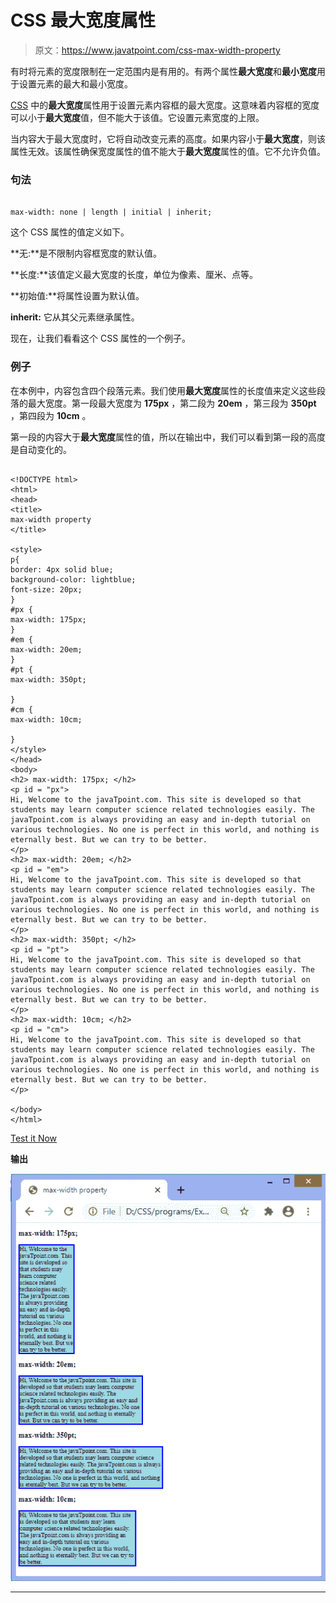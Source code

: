 # CSS 最大宽度属性

> 原文：<https://www.javatpoint.com/css-max-width-property>

有时将元素的宽度限制在一定范围内是有用的。有两个属性**最大宽度**和**最小宽度**用于设置元素的最大和最小宽度。

[CSS](https://www.javatpoint.com/css-tutorial) 中的**最大宽度**属性用于设置元素内容框的最大宽度。这意味着内容框的宽度可以小于**最大宽度**值，但不能大于该值。它设置元素宽度的上限。

当内容大于最大宽度时，它将自动改变元素的高度。如果内容小于**最大宽度**，则该属性无效。该属性确保宽度属性的值不能大于**最大宽度**属性的值。它不允许负值。

### 句法

```

max-width: none | length | initial | inherit;

```

这个 CSS 属性的值定义如下。

**无:**是不限制内容框宽度的默认值。

**长度:**该值定义最大宽度的长度，单位为像素、厘米、点等。

**初始值:**将属性设置为默认值。

**inherit:** 它从其父元素继承属性。

现在，让我们看看这个 CSS 属性的一个例子。

### 例子

在本例中，内容包含四个段落元素。我们使用**最大宽度**属性的长度值来定义这些段落的最大宽度。第一段最大宽度为 **175px** ，第二段为 **20em** ，第三段为 **350pt** ，第四段为 **10cm** 。

第一段的内容大于**最大宽度**属性的值，所以在输出中，我们可以看到第一段的高度是自动变化的。

```

<!DOCTYPE html>
<html>
<head>
<title>
max-width property
</title>

<style>
p{
border: 4px solid blue;
background-color: lightblue;
font-size: 20px;
}
#px {
max-width: 175px;
}
#em {
max-width: 20em;
}
#pt {
max-width: 350pt;

}
#cm {
max-width: 10cm;

}
</style>
</head>
<body>
<h2> max-width: 175px; </h2>
<p id = "px">
Hi, Welcome to the javaTpoint.com. This site is developed so that students may learn computer science related technologies easily. The javaTpoint.com is always providing an easy and in-depth tutorial on various technologies. No one is perfect in this world, and nothing is eternally best. But we can try to be better.
</p>
<h2> max-width: 20em; </h2>
<p id = "em">
Hi, Welcome to the javaTpoint.com. This site is developed so that students may learn computer science related technologies easily. The javaTpoint.com is always providing an easy and in-depth tutorial on various technologies. No one is perfect in this world, and nothing is eternally best. But we can try to be better.
</p>
<h2> max-width: 350pt; </h2>
<p id = "pt">
Hi, Welcome to the javaTpoint.com. This site is developed so that students may learn computer science related technologies easily. The javaTpoint.com is always providing an easy and in-depth tutorial on various technologies. No one is perfect in this world, and nothing is eternally best. But we can try to be better.
</p>
<h2> max-width: 10cm; </h2>
<p id = "cm">
Hi, Welcome to the javaTpoint.com. This site is developed so that students may learn computer science related technologies easily. The javaTpoint.com is always providing an easy and in-depth tutorial on various technologies. No one is perfect in this world, and nothing is eternally best. But we can try to be better.
</p>

</body>
</html>

```

[Test it Now](https://www.javatpoint.com/oprweb/test.jsp?filename=css-max-width-property1)

**输出**

![CSS max-width property](img/3cb9cc4b738c96bb64466b5e7b81dfc7.png)

* * *